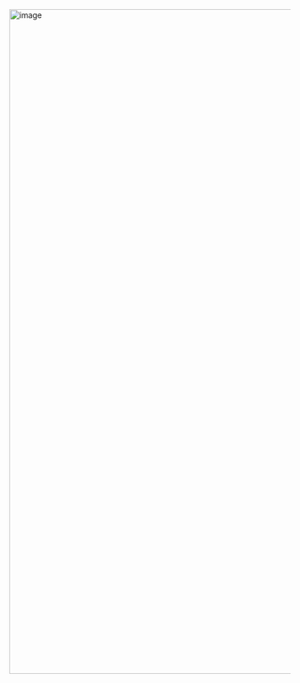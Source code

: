 <img width="2048" height="1188" alt="image" src="https://github.com/user-attachments/assets/8fdf2486-eec3-4d33-ae53-743c0872832b" />

